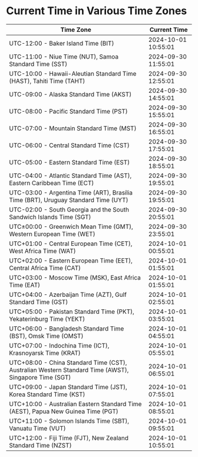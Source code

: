 # Current Time in Various Time Zones

| Time Zone | Current Time |
|-----------|--------------|
| UTC-12:00 - Baker Island Time (BIT) | 2024-10-01 10:55:01 |
| UTC-11:00 - Niue Time (NUT), Samoa Standard Time (SST) | 2024-09-30 11:55:01 |
| UTC-10:00 - Hawaii-Aleutian Standard Time (HAST), Tahiti Time (TAHT) | 2024-09-30 12:55:01 |
| UTC-09:00 - Alaska Standard Time (AKST) | 2024-09-30 14:55:01 |
| UTC-08:00 - Pacific Standard Time (PST) | 2024-09-30 15:55:01 |
| UTC-07:00 - Mountain Standard Time (MST) | 2024-09-30 16:55:01 |
| UTC-06:00 - Central Standard Time (CST) | 2024-09-30 17:55:01 |
| UTC-05:00 - Eastern Standard Time (EST) | 2024-09-30 18:55:01 |
| UTC-04:00 - Atlantic Standard Time (AST), Eastern Caribbean Time (ECT) | 2024-09-30 19:55:01 |
| UTC-03:00 - Argentina Time (ART), Brasília Time (BRT), Uruguay Standard Time (UYT) | 2024-09-30 19:55:01 |
| UTC-02:00 - South Georgia and the South Sandwich Islands Time (SGT) | 2024-09-30 20:55:01 |
| UTC±00:00 - Greenwich Mean Time (GMT), Western European Time (WET) | 2024-09-30 23:55:01 |
| UTC+01:00 - Central European Time (CET), West Africa Time (WAT) | 2024-10-01 00:55:01 |
| UTC+02:00 - Eastern European Time (EET), Central Africa Time (CAT) | 2024-10-01 01:55:01 |
| UTC+03:00 - Moscow Time (MSK), East Africa Time (EAT) | 2024-10-01 01:55:01 |
| UTC+04:00 - Azerbaijan Time (AZT), Gulf Standard Time (GST) | 2024-10-01 02:55:01 |
| UTC+05:00 - Pakistan Standard Time (PKT), Yekaterinburg Time (YEKT) | 2024-10-01 03:55:01 |
| UTC+06:00 - Bangladesh Standard Time (BST), Omsk Time (OMST) | 2024-10-01 04:55:01 |
| UTC+07:00 - Indochina Time (ICT), Krasnoyarsk Time (KRAT) | 2024-10-01 05:55:01 |
| UTC+08:00 - China Standard Time (CST), Australian Western Standard Time (AWST), Singapore Time (SGT) | 2024-10-01 06:55:01 |
| UTC+09:00 - Japan Standard Time (JST), Korea Standard Time (KST) | 2024-10-01 07:55:01 |
| UTC+10:00 - Australian Eastern Standard Time (AEST), Papua New Guinea Time (PGT) | 2024-10-01 08:55:01 |
| UTC+11:00 - Solomon Islands Time (SBT), Vanuatu Time (VUT) | 2024-10-01 09:55:01 |
| UTC+12:00 - Fiji Time (FJT), New Zealand Standard Time (NZST) | 2024-10-01 10:55:01 |
